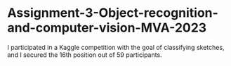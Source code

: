 # Assignment-3-Object-recognition-and-computer-vision-MVA-2023

I participated in a Kaggle competition with the goal of classifying sketches, and I secured the 16th position out of 59 participants.
